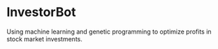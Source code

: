 InvestorBot
=
Using machine learning and genetic programming to optimize profits
in stock market investments.
